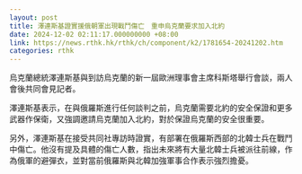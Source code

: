 ```yaml
---
layout: post
title: 澤連斯基證實援俄朝軍出現戰鬥傷亡　重申烏克蘭要求加入北約
date: 2024-12-02 02:11:17.000000000 +08:00
link: https://news.rthk.hk/rthk/ch/component/k2/1781654-20241202.htm
categories: rthk
---
```


烏克蘭總統澤連斯基與到訪烏克蘭的新一屆歐洲理事會主席科斯塔舉行會談，兩人會後共同會見記者。

澤連斯基表示，在與俄羅斯進行任何談判之前，烏克蘭需要北約的安全保證和更多武器作保衛，又強調邀請烏克蘭加入北約，對於保證烏克蘭的安全很重要。

另外，澤連斯基在接受共同社專訪時證實，有部署在俄羅斯西部的北韓士兵在戰鬥中傷亡。他沒有提及具體的傷亡人數，指出未來將有大量北韓士兵被派往前線，作為俄軍的避彈衣，並對當前俄羅斯與北韓加強軍事合作表示強烈擔憂。

